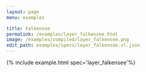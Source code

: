 ```yaml
---
layout: page
menu: examples

title: Falkensee
permalink: /examples/layer_falkensee.html
image: /examples/compiled/layer_falkensee.png
edit_path: examples/specs/layer_falkensee.vl.json
---
```




{% include example.html spec='layer_falkensee'%}
